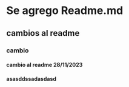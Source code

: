# Se agrego Readme.md 
## cambios al readme
### cambio
#### cambio al readme 28/11/2023
#### asasddssadasdasd